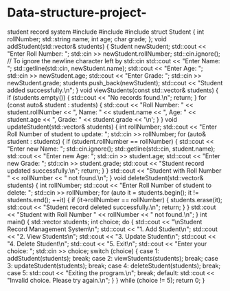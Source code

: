 # Data-structure-project-
student record system
#include <iostream>
#include <vector>
#include <string>
struct Student {
    int rollNumber;
    std::string name;
    int age;
    char grade;
};
void addStudent(std::vector<Student>& students) {
    Student newStudent;
    std::cout << "Enter Roll Number: ";
    std::cin >> newStudent.rollNumber;
    std::cin.ignore(); // To ignore the newline character left by std::cin
    std::cout << "Enter Name: ";
    std::getline(std::cin, newStudent.name);
    std::cout << "Enter Age: ";
    std::cin >> newStudent.age;
    std::cout << "Enter Grade: ";
    std::cin >> newStudent.grade;
    students.push_back(newStudent);
    std::cout << "Student added successfully.\n";
    }
void viewStudents(const std::vector<Student>& students) {
    if (students.empty()) {
        std::cout << "No records found.\n";
        return;
        }
    for (const auto& student : students) {
        std::cout << "Roll Number: " << student.rollNumber
<< ", Name: " << student.name
   << ", Age: " << student.age
 << ", Grade: " << student.grade << '\n';
}
}
void updateStudent(std::vector<Student>& students) {
    int rollNumber;
    std::cout << "Enter Roll Number of student to update: ";
    std::cin >> rollNumber;
    for (auto& student : students) {
        if (student.rollNumber == rollNumber) {
            std::cout << "Enter new Name: ";
            std::cin.ignore();
            std::getline(std::cin, student.name);
            std::cout << "Enter new Age: ";
            std::cin >> student.age;
            std::cout << "Enter new Grade: ";
            std::cin >> student.grade;
            std::cout << "Student record updated successfully.\n";
            return;
        }
    }
    std::cout << "Student with Roll Number " << rollNumber << " not found.\n";
}
void deleteStudent(std::vector<Student>& students) {
    int rollNumber;
    std::cout << "Enter Roll Number of student to delete: ";
    std::cin >> rollNumber;
    for (auto it = students.begin(); it != students.end(); ++it) {
        if (it->rollNumber == rollNumber) {
            students.erase(it);
            std::cout << "Student record deleted successfully.\n";
            return;
        }
    }
    std::cout << "Student with Roll Number " << rollNumber << " not found.\n";
}
int main() {
    std::vector<Student> students;
    int choice;
    do {
        std::cout << "\nStudent Record Management System\n";
        std::cout << "1. Add Student\n";
        std::cout << "2. View Students\n";
        std::cout << "3. Update Student\n";
        std::cout << "4. Delete Student\n";
        std::cout << "5. Exit\n";
        std::cout << "Enter your choice: ";
        std::cin >> choice;
        switch (choice) {
            case 1:
                addStudent(students);
                break;
            case 2:
                viewStudents(students);
                break;
            case 3:
                updateStudent(students);
                break;
            case 4:
                deleteStudent(students);
                break;
            case 5:
                std::cout << "Exiting the program.\n";
                break;
            default:
                std::cout << "Invalid choice. Please try again.\n";
        }
    } while (choice != 5);
    return 0;
}



